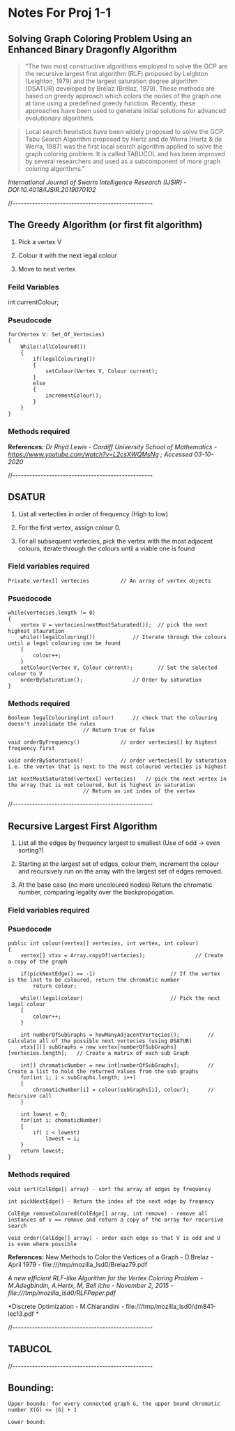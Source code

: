 # Notes For Proj 1-1

## Solving Graph Coloring Problem Using an Enhanced Binary Dragonfly Algorithm

>"The two most constructive algorithms employed to solve the GCP are the recursive largest first algorithm (RLF) proposed by Leighton (Leighton, 1979) and the largest saturation degree algorithm (DSATUR) developed by Brélaz (Brélaz, 1979). These methods are based on greedy approach which colors the nodes of the graph one at time using a predefined greedy function. Recently, these approaches have been used to generate initial solutions for advanced evolutionary algorithms.

>Local search heuristics have been widely proposed to solve the GCP. Tabu Search Algorithm proposed by Hertz and de Werra (Hertz & de Werra, 1987) was the first local search algorithm applied to solve the graph coloring problem. It is called TABUCOL and has been improved by several researchers and used as a subcomponent of more graph coloring algorithms."

*International Journal of Swarm Intelligence Research (IJSIR) - DOI:10.4018/IJSIR.2019070102*

//--------------------------------------------------

## The Greedy Algorithm (or first fit algorithm)

1. Pick a vertex V

2. Colour it with the next legal colour

3. Move to next vertex

### Feild Variables

int currentColour;

### Pseudocode

	for(Vertex V: Set_Of_Vertecies)
	{
		While(!allColoured())
		{
			if(legalColouring())		
			{
				setColour(Vertex V, Colour current);
			}		
			else
			{
				incrementColour();
			}
		}
	}
	
### Methods required



 **References:**
 *Dr Rhyd Lewis - Cardiff University School of Mathematics - https://www.youtube.com/watch?v=L2csXWQMsNg ; Accessed 03-10-2020*

//--------------------------------------------------

## DSATUR

1. List all vertecties in order of frequency (High to low)

2. For the first vertex, assign colour 0.

3. For all subsequent vertecies, pick the vertex with the most adjacent colours, iterate through the colours until a viable one is found
	
### Field variables required
	
	Private vertex[] vertecies			// An array of vertex objects 
	
	
### Psuedocode

	while(vertecies.length != 0)
	{
		vertex V = vertecies[nextMostSaturated()]; 	// pick the next highest stauration	
		while(!legalColouring())			// Iterate through the colours until a legal colouring can be found
		{
			colour++;
		}
		setColour(Vertex V, Colour current);		// Set the selected colour to V
		orderBySaturation();				// Order by saturation 
	}


### Methods required

	Boolean legalColouring(int colour)		// check that the colouring doesn't invalidate the rules	
							// Return true or false

	void orderByFrequency()				// order vertecies[] by highest frequency first

	void orderBySaturation()			// order vertecies[] by saturation i.e. the vertex that is next to the most coloured vertecies is highest

	int nextMostSaturated(vertex[] vertecies)	// pick the next vertex in the array that is not coloured, but is highest in saturation
							// Return an int index of the vertex
	
//--------------------------------------------------

## Recursive Largest First Algorithm

1. List all the edges by frequency largest to smallest (Use of odd -> even sorting?)

2. Starting at the largest set of edges, colour them, increment the colour and recursively run on the array with the largest set of edges removed.

3. At the base case (no more uncoloured nodes) Return the chromatic number, comparing legality over the backpropogation.

### Field variables required

### Psuedocode

	public int colour(vertex[] vertecies, int vertex, int colour)
	{
		vertex[] vtxs = Array.copyOf(vertecies);				// Create a copy of the graph
		
		if(pickNextEdge() == -1)						// If the vertex is the last to be coloured, return the chromatic number
			return colour;
		
		while(!legal(colour)							// Pick the next legal colour
		{
			colour++;
		}
		
		int numberOfSubGraphs = howManyAdjacentVertecies();			// Calculate all of the possible next vertecies (using DSATUR)
		vtxs[][] subGraphs = new vertex[numberOfSubGraphs][vertecies.length];	// Create a matrix of each sub Graph
	
		int[] chromaticNumber = new int[numberOfSubGraphs];			// Create a list to hold the returned values from the sub graphs
		for(int i; i < subGraphs.length; i++)
		{
			chromaticNumber[i] = colour(subGraphs[i], colour);		// Recursive call
		}
		
		int lowest = 0;
		for(int i: chomaticNumber)
		{
			if( i < lowest)
				lowest = i;
		}
		return lowest;
	}

### Methods required

	void sort(ColEdge[] array) - sort the array of edges by frequency
	
	int pickNextEdge() - Return the index of the next edge by freqency
	
	ColEdge removeColoured(ColEdge[] array, int remove) - remove all instances of v == remove and return a copy of the array for recursive search
	
	void order(ColEdge[] array) - order each edge so that V is odd and U is even where possible

**References:**
New Methods to Color the Vertices of a Graph - D.Brelaz - April 1979 - file:///tmp/mozilla_lsd0/Brelaz79.pdf

*A new efficient RLF-like Algorithm for the Vertex Coloring Problem - M.Adegbindin, A.Hertx, M, Bell ̈ıche - November 2, 2015  - file:///tmp/mozilla_lsd0/RLFPaper.pdf*

*Discrete Optimization - M.Chiarandini - file:///tmp/mozilla_lsd0/dm841-lec13.pdf *

//--------------------------------------------------

## TABUCOL

//--------------------------------------------------

## Bounding:

	Upper bounds: for every connected graph G, the upper bound chromatic number X(G) <= |G| + 1

	Lower bound: 




